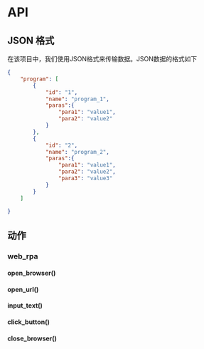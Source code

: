 # API

## JSON 格式

在该项目中，我们使用JSON格式来传输数据。JSON数据的格式如下

```json
{
    "program": [
        {
            "id": "1",
            "name": "program_1",
            "paras":{
                "para1": "value1",
                "para2": "value2"
            }
        },
        {
            "id": "2",
            "name": "program_2",
            "paras":{
                "para1": "value1",
                "para2": "value2",
                "para3": "value3"
            }
        }
    ]
    
}
```

## 动作

### web_rpa

#### open_browser()

#### open_url()

#### input_text()

#### click_button()

#### close_browser()